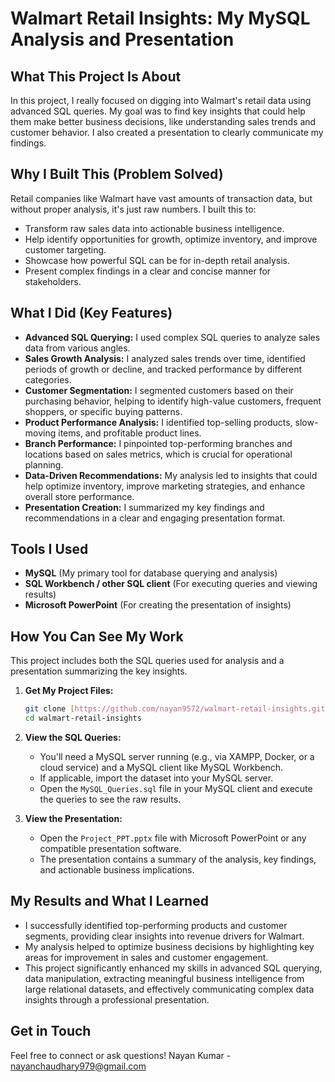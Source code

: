 # Walmart Retail Insights: My MySQL Analysis and Presentation

## What This Project Is About

In this project, I really focused on digging into Walmart's retail data using advanced SQL queries. My goal was to find key insights that could help them make better business decisions, like understanding sales trends and customer behavior. I also created a presentation to clearly communicate my findings.

## Why I Built This (Problem Solved)

Retail companies like Walmart have vast amounts of transaction data, but without proper analysis, it's just raw numbers. I built this to:

* Transform raw sales data into actionable business intelligence.
* Help identify opportunities for growth, optimize inventory, and improve customer targeting.
* Showcase how powerful SQL can be for in-depth retail analysis.
* Present complex findings in a clear and concise manner for stakeholders.

## What I Did (Key Features)

* **Advanced SQL Querying:** I used complex SQL queries to analyze sales data from various angles.
* **Sales Growth Analysis:** I analyzed sales trends over time, identified periods of growth or decline, and tracked performance by different categories.
* **Customer Segmentation:** I segmented customers based on their purchasing behavior, helping to identify high-value customers, frequent shoppers, or specific buying patterns.
* **Product Performance Analysis:** I identified top-selling products, slow-moving items, and profitable product lines.
* **Branch Performance:** I pinpointed top-performing branches and locations based on sales metrics, which is crucial for operational planning.
* **Data-Driven Recommendations:** My analysis led to insights that could help optimize inventory, improve marketing strategies, and enhance overall store performance.
* **Presentation Creation:** I summarized my key findings and recommendations in a clear and engaging presentation format.

## Tools I Used

* **MySQL** (My primary tool for database querying and analysis)
* **SQL Workbench / other SQL client** (For executing queries and viewing results)
* **Microsoft PowerPoint** (For creating the presentation of insights)

## How You Can See My Work

This project includes both the SQL queries used for analysis and a presentation summarizing the key insights.

1.  **Get My Project Files:**
    ```bash
    git clone [https://github.com/nayan9572/walmart-retail-insights.git](https://github.com/nayan9572/walmart-retail-insights.git)
    cd walmart-retail-insights
    ```

2.  **View the SQL Queries:**
    * You'll need a MySQL server running (e.g., via XAMPP, Docker, or a cloud service) and a MySQL client like MySQL Workbench.
    * If applicable, import the dataset into your MySQL server.
    * Open the `MySQL_Queries.sql` file in your MySQL client and execute the queries to see the raw results.

3.  **View the Presentation:**
    * Open the `Project_PPT.pptx` file with Microsoft PowerPoint or any compatible presentation software.
    * The presentation contains a summary of the analysis, key findings, and actionable business implications.

## My Results and What I Learned

* I successfully identified top-performing products and customer segments, providing clear insights into revenue drivers for Walmart.
* My analysis helped to optimize business decisions by highlighting key areas for improvement in sales and customer engagement.
* This project significantly enhanced my skills in advanced SQL querying, data manipulation, extracting meaningful business intelligence from large relational datasets, and effectively communicating complex data insights through a professional presentation.

## Get in Touch

Feel free to connect or ask questions!
Nayan Kumar - nayanchaudhary979@gmail.com
